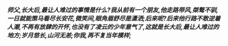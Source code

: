 ***师父,长大后,最让人难过的事情是什么?我从前有一个朋友,他走路带风,桀骜不驯,一日就能策马看尽长安花,微笑间,眼角眉舒尽是潇洒;后来呢?后来他行路不敢逆着人潮,不再有放肆的开怀,也没有了凌云的少年意气了,这就是长大后,最让人难过的地方;岁月悠长,山河无恙;你我,再不复当年模样;***